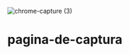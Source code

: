 ![chrome-capture (3)](https://user-images.githubusercontent.com/85976619/133872065-5a156492-7d80-4a57-b706-ef98ab7771f9.jpg)
# pagina-de-captura
